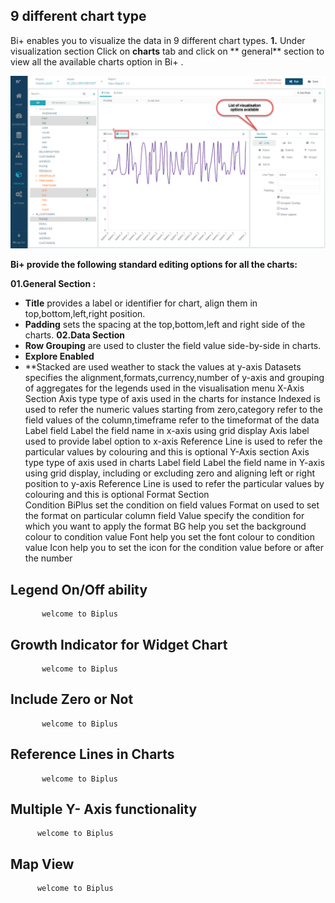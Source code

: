 ## 9 different chart type

Bi+ enables you to visualize the data in 9 different chart types.
**1.** Under visualization section Click on **charts** tab and click on ** general** section to view all the available charts option in Bi+ .

![enter image description here](https://raw.githubusercontent.com/sv18042016/fp1/3710ac3eed2b9f9c4f8cee76118256359b3e83cc/images/charts.png)

**Bi+ provide the following standard editing options for all the charts:**

**01.General Section :**
- **Title**  provides a label or identifier for chart, align them in top,bottom,left,right position. 
- **Padding** sets the spacing at the top,bottom,left and right side of the charts.
**02.Data Section**
- **Row Grouping** are used to cluster the field value side-by-side in charts.
- **Explore Enabled**
- **Stacked are used weather to stack the values at y-axis 
Datasets specifies the alignment,formats,currency,number of y-axis and grouping of aggregates for the legends used in the visualisation menu
 X-Axis Section
Axis type type of axis used in the charts for instance Indexed is used to refer the numeric values starting from zero,category refer to the field values of the column,timeframe refer to the timeformat of the data
Label field Label the field name in x-axis using grid display
Axis label used to provide label option to x-axis
Reference Line is used to refer the particular values by colouring and this is optional
Y-Axis section
Axis type type of axis used in charts
Label field Label the field name in Y-axis using grid display, including or excluding zero and aligning left or right position to y-axis
Reference Line is used to refer the particular values by colouring and this is optional
Format Section      
Condition BiPlus set the condition on field values
Format on used to set the format on particular column field
Value  specify the condition for which you want to apply the format
BG help you set the background colour to condition value
Font help you set the font colour to condition value
Icon help you to set the icon for the condition value before or after the number


## Legend On/Off ability

           welcome to Biplus  

## Growth Indicator for Widget Chart

           welcome to Biplus

## Include Zero or Not

           welcome to Biplus

## Reference Lines in Charts

           welcome to Biplus

## Multiple Y- Axis functionality

          welcome to Biplus

## Map View

          welcome to Biplus

<!--stackedit_data:
eyJoaXN0b3J5IjpbNzkxMDQxNDczXX0=
-->